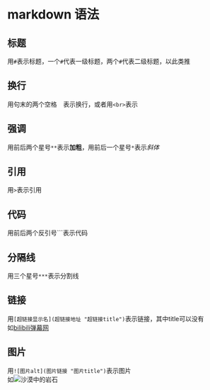 # markdown 语法
## 标题
用`#`表示标题，一个`#`代表一级标题，两个`#`代表二级标题，以此类推  
## 换行
用句末的两个空格`  `表示换行，或者用`<br>`表示  
## 强调
用前后两个星号`**`表示**加粗**，用前后一个星号`*`表示*斜体*  
## 引用
用`>`表示引用     
## 代码
用前后两个反引号```表示代码  
## 分隔线
用三个星号`***`表示分割线  
## 链接
用`[超链接显示名](超链接地址 "超链接title")`表示链接，其中title可以没有  
如[bilibili弹幕网](https://www.bilibili.com/)
## 图片
用`![图片alt](图片链接 "图片title")`表示图片  
如![沙漠中的岩石](https://markdown.com.cn/assets/img/shiprock.c3b9a023.jpg)  
